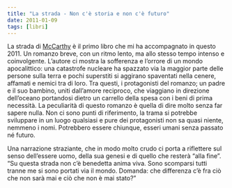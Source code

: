 ```yaml
---
title: "La strada - Non c'è storia e non c'è futuro"
date: 2011-01-09
tags: [libri]
---
```

La strada di [McCarthy](http://www.nazioneindiana.com/2007/12/10/mccarthy-ancora/) è il primo libro che mi ha accompagnato in questo 2011. Un romanzo breve, con un ritmo lento, ma allo stesso tempo intenso e coinvolgente.
L’autore ci mostra la sofferenza e l’orrore di un mondo apocalittico: una catastrofe nucleare ha spazzato via la maggior parte delle persone sulla terra e pochi superstiti si aggirano spaventati nella cenere, affamati e nemici tra di loro. Tra questi, i protagonisti del romanzo; un padre e il suo bambino, uniti dall’amore reciproco, che viaggiano in direzione dell’oceano portandosi dietro un carrello della spesa con i beni di prima necessità.
La peculiarità di questo romanzo è quella di dire molto senza far sapere nulla. Non ci sono punti di riferimento, la trama si potrebbe sviluppare in un luogo qualsiasi e pure dei protagonisti non sa quasi niente, nemmeno i nomi.
Potrebbero essere chiunque, esseri umani senza passato né futuro.

Una narrazione straziante, che in modo molto crudo ci porta a riflettere sul senso dell’essere uomo, della sua genesi e di quello che resterà “alla fine”.
“Su questa strada non c’è benedetta anima viva. Sono scomparsi tutti tranne me si sono portati via il mondo.
Domanda: che differenza c’è fra ciò che non sarà mai e ciò che non è mai stato?”
